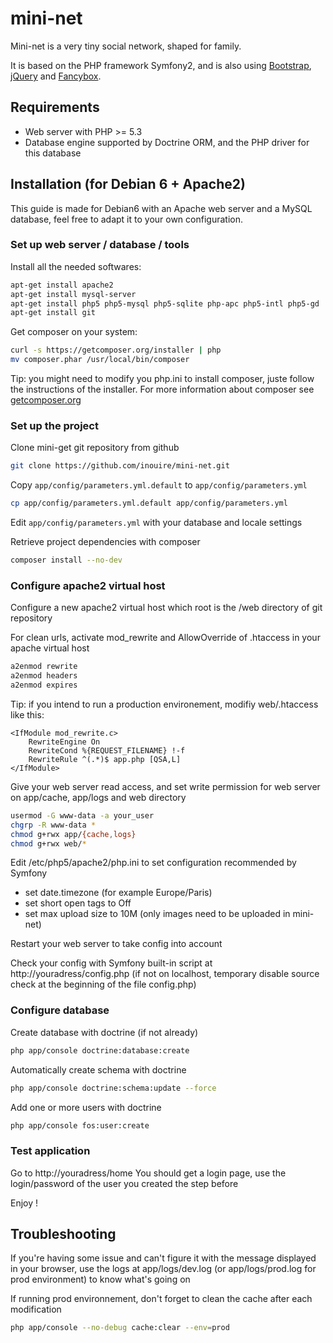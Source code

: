 mini-net
========

Mini-net is a very tiny social network, shaped for family.

It is based on the PHP framework Symfony2, and is also using [Bootstrap](http://twitter.github.com/bootstrap/), [jQuery](http://jquery.com/) and [Fancybox](http://fancyapps.com/fancybox/).

## Requirements

* Web server with PHP >= 5.3 
* Database engine supported by Doctrine ORM, and the PHP driver for this database

## Installation (for Debian 6 + Apache2)

This guide is made for Debian6 with an Apache web server and a MySQL database, feel free to adapt it to your own configuration.

### Set up web server / database / tools

Install all the needed softwares:
``` bash
apt-get install apache2
apt-get install mysql-server
apt-get install php5 php5-mysql php5-sqlite php-apc php5-intl php5-gd
apt-get install git
```

Get composer on your system:
``` bash
curl -s https://getcomposer.org/installer | php
mv composer.phar /usr/local/bin/composer
```
Tip: you might need to modify you php.ini to install composer, juste follow the instructions of the installer.
For more information about composer see [getcomposer.org](http://getcomposer.org)

### Set up the project

Clone mini-get git repository from github
``` bash
git clone https://github.com/inouire/mini-net.git
```

Copy `app/config/parameters.yml.default` to `app/config/parameters.yml`
``` bash
cp app/config/parameters.yml.default app/config/parameters.yml
```

Edit `app/config/parameters.yml` with your database and locale settings

Retrieve project dependencies with composer
``` bash
composer install --no-dev
```

### Configure apache2 virtual host

Configure a new apache2 virtual host which root is the /web directory of git repository

For clean urls, activate mod_rewrite and AllowOverride of .htaccess in your apache virtual host
``` bash
a2enmod rewrite
a2enmod headers
a2enmod expires
```

Tip: if you intend to run a production environement, modifiy web/.htaccess like this:
```
<IfModule mod_rewrite.c>
    RewriteEngine On
    RewriteCond %{REQUEST_FILENAME} !-f
    RewriteRule ^(.*)$ app.php [QSA,L]
</IfModule>
```
 
Give your web server read access, and set write permission for web server on app/cache, app/logs and web directory
``` bash
usermod -G www-data -a your_user 
chgrp -R www-data *
chmod g+rwx app/{cache,logs}
chmod g+rwx web/*
```

Edit /etc/php5/apache2/php.ini to set configuration recommended by Symfony
* set date.timezone (for example Europe/Paris)
* set short open tags to Off
* set max upload size to 10M (only images need to be uploaded in mini-net)

Restart your web server to take config into account

Check your config with Symfony built-in script at http://youradress/config.php
(if not on localhost, temporary disable source check at the beginning of the file config.php)

### Configure database

Create database with doctrine (if not already) 
``` bash
php app/console doctrine:database:create
```

Automatically create schema with doctrine
 ``` bash
php app/console doctrine:schema:update --force
```

Add one or more users with doctrine
 ``` bash
php app/console fos:user:create
```

### Test application

Go to http://youradress/home
You should get a login page, use the login/password of the user you created the step before

Enjoy !

## Troubleshooting

If you're having some issue and can't figure it with the message displayed in your browser, use the logs at app/logs/dev.log (or app/logs/prod.log for prod environment) to know what's going on

If running prod environnement, don't forget to clean the cache after each modification
``` bash
php app/console --no-debug cache:clear --env=prod
```


